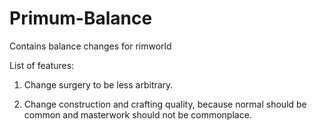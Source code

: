 # Primum-Balance
Contains balance changes for rimworld


List of features:
  1. Change surgery to be less arbitrary.
      
  2. Change construction and crafting quality, because normal should be common and masterwork should not be commonplace.
